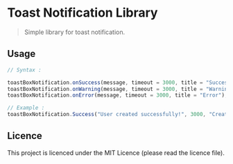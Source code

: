 # Toast Notification Library

> Simple library for toast notification.

## Usage

```js
// Syntax : 

toastBoxNotification.onSuccess(message, timeout = 3000, title = "Success");
toastBoxNotification.onWarning(message, timeout = 3000, title = "Warning");
toastBoxNotification.onError(message, timeout = 3000, title = "Error");

// Example :
toastBoxNotification.Success("User created successfully!", 3000, "Create User");
```

## Licence

This project is licenced under the MIT Licence (please read the licence file).